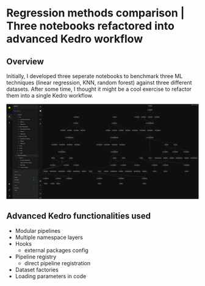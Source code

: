 # Regression methods comparison | Three notebooks refactored into advanced Kedro workflow

## Overview

Initially, I developed three seperate notebooks to benchmark three ML techniques (linear regression, KNN, random forest) against three different datasets. After some time, I thought it might be a cool exercise to refactor them into a single Kedro workflow.

![Kedro viz graph](img/kedro_viz.png)

## Advanced Kedro functionalities used

- Modular pipelines
- Multiple namespace layers
- Hooks
    - external packages config
- Pipeline registry
    - direct pipeline registration
- Dataset factories
- Loading parameters in code
